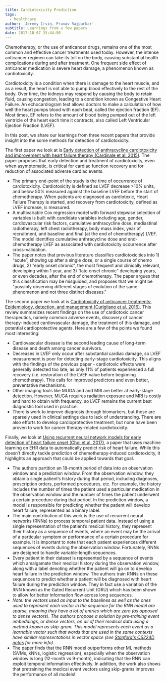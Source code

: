 ```yaml
---
title: Cardiotoxicity Prediction
tags:
  - healthcare
author: 'Jeremy Irvin, Pranav Rajpurkar'
subtitle: Learnings from a few papers
date: 2017-10-07 15:44:50
---
```


Chemotherapy, or the use of anticancer drugs, remains one of the most common and effective cancer treatments used today. However, the intense anticancer regimen can take its toll on the body, causing substantial health complications during and after treatment. One frequent side effect of anticancer medication is severe heart damage, a phenomenon known as cardiotoxicity. 

Cardiotoxicity is a condition when there is damage to the heart muscle, and as a result, the heart is not able to pump blood effectively to the rest of the body. Over time, the kidneys may respond by causing the body to retain fluid, causing congestion, leading to a condition known as Congestive Heart Failure. An echocardiogram test allows doctors to make a calculation of how well the heart pumps blood with each beat, called the ejection fraction (EF). Most times, EF refers to the amount of blood being pumped out of the left ventricle of the heart each time it contracts, also called Left Ventricular Ejection Fraction (LVEF).

In this post, we share our learnings from three recent papers that provide insight into the some methods for detection of cardiotoxicity.

The first paper we look at is [Early detection of anthracycline cardiotoxicity and improvement with heart failure therapy (Cardinale et al. 2015)](https://www.ncbi.nlm.nih.gov/pubmed/25948538).
The paper proposes that early detection and treatment of cardiotoxicity, even when asymptomatic, is critical for cardiac function recovery and for reduction of associated adverse cardiac events.
- The primary end-point of the study is the time of occurrence of cardiotoxicity. Cardiotoxicity is defined as LVEF decrease >10% units, and below 50% measured against the baseline LVEF before the start of chemotherapy. When patients are diagnosed as cardiotoxic, Heart Failure Therapy is started, and recovery from cardiotoxicity, defined as LVEF increase, is measured.
- A multivariable Cox regression model with forward stepwise selection of variables is built with candidate variables including age, gender, cardiovascular risk factors, cumulative anthracycline dose, mediastinal radiotherapy, left chest radiotherapy, body mass index, year of recruitment, and baseline and final (at the end of chemotherapy) LVEF. The model identifies cumulative anthracycline dose and end-chemotherapy LVEF as associated with cardiotoxicity occurrence after cross-validation.
- The paper notes that previous literature classifies cardiotoxicities into 1) “acute”, showing up after a single dose, or a single course of chemo drugs, 2) “early onset chronic”, the most frequent and clinically relevant, developing within 1 year, and 3) “late onset chronic” developing years, or even decades, after the end of chemotherapy. The paper argues that this classification may be misguided, and proposes that we might be "possibly observing different stages of evolution of the same phenomenon and not three distinct diseases." 

The second paper we look at is [Cardiotoxicity of anticancer treatments: Epidemiology, detection, and management (Curigliano et al. 2016)](https://www.ncbi.nlm.nih.gov/pubmed/26919165).
This review summarizes recent findings on the use of cardiotoxic cancer therapeutics, namely common adverse events, discovery of cancer therapy-induced cardiovascular damage, the treatment of this damage, and potential cardioprotective agents. Here are a few of the points we found most interesting:
 - Cardiovascular disease is the second leading cause of long-term disease and death among cancer survivors.
 - Decreases in LVEF only occur after substantial cardiac damage, so LVEF measurement is poor for detecting early-stage cardiotoxicity. This aligns with the findings of the previous paper - cardiotoxic effects were generally detected too late, as only 11% of patients experienced a full recovery (i.e. restoration of the LVEF value before beginning chemotherapy). This calls for improved predictors and even better, preventative mechanisms.
 - Other imaging tools like MUGA and and MRI are better at early-stage detection. However, MUGA requires radiation exposure and MRI is costly and hard to obtain with frequency, so LVEF remains the current best diagnostic tool used in practice.
 - There is work to improve diagnosis through biomarkers, but these are sparsely used in clinical settings due to lack of understanding. There are also efforts to develop cardioprotective treatment, but none have been proven to work for cancer therapy-related cardiotoxicity.

Finally, we look at [Using recurrent neural network models for early detection of heart failure onset (Choi et al. 2017)](https://www.ncbi.nlm.nih.gov/pmc/articles/PMC5391725/), a paper that uses machine learning on EHR data to automatically predict risk of heart failure. While this doesn’t directly tackle prediction of chemotherapy-induced cardiotoxicity, it highlights an approach that could be applied towards that goal.

- The authors partition an 18-month period of data into an observation window and a prediction window. From the observation window, they obtain a single patient’s history during that period, including diagnoses, prescription orders, performed procedures, etc. For example, the history includes the number of times the patient used a particular medication in the observation window and the number of times the patient underwent a certain procedure during that period. In the prediction window, a model is responsible for predicting whether the patient will develop heart failure, represented as a binary label.
- The main contribution of this work is the use of recurrent neural networks (RNNs) to process temporal patient data. Instead of using a single representation of the patient’s medical history, they represent their history as a sequence of events, where an event may be the arrival of a particular symptom or performance of a certain procedure for example. It is important to note that each patient experiences different sequences of events during the observation window. Fortunately, RNNs are designed to handle variable-length sequences.
- Every patient in their dataset is represented by a sequence of events which amalgamate their medical history during the observation window, along with a label denoting whether the patient will go on to develop heart failure in the prediction window. The authors train RNNs on these sequences to predict whether a patient will be diagnosed with heart failure during the prediction window. They in fact use a variation of the RNN known as the Gated Recurrent Unit (GRU) which has been shown to allow for better information flow across long sequences.
- *Note: the vectors used as input to the baselines as well as the ones used to represent each vector in the sequence for the RNN model are sparse, meaning they have a lot of entries which are zero (as opposed to dense vectors). The authors propose a solution by pre-training event embeddings, or dense vectors, on all of their medical data using a method known as skip-gram. This model represents each event as a learnable vector such that words that are used in the same contexts have similar representations in vector space (see [Stanford's CS224D notes](https://cs224d.stanford.edu/lecture_notes/notes1.pdf) for more info).*
- The paper finds that the RNN model outperforms other ML methods (SVMs, kNNs, logistic regression), especially when the observation window is long (12-month vs 9-month), indicating that the RNN can exploit temporal information effectively. In addition, the work also shows that pretraining the medical event vectors using skip-grams improves the performance of all models!
